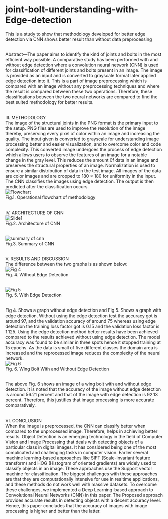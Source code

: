 # joint-bolt-understanding-with-Edge-detection
This is a study to show that methodology developed for better edge detection via CNN shows better result than without data preprocessing

<br />Abstract—The paper aims to identify the kind of joints and 
bolts in the most efficient way possible. A comparative study has 
been performed with and without edge detection where a 
convolution neural network (CNN) is used for classification of 
different joints and bolts present in an image. The image is 
provided as an input and is converted to grayscale format later 
applied edge detection into it. This is a part of image preprocessing which is compared with an image without any preprocessing techniques and where the result is compared between 
these two operations. Therefore, these classifications between 
the two neural networks are compared to find the best suited 
methodology for better results.

<br />III. METHODOLOGY
<br />The image of the structural joints in the PNG format is the 
primary input to the setup. PNG files are used to improve the 
resolution of the image thereby, preserving every pixel of 
color within an image and increasing the quality. The input 
given is converted to grayscale for understanding image 
processing better and easier visualization, and to overcome 
color and code complexity. This converted image undergoes 
the process of edge detection which allows users to observe 
the features of an image for a notable change in the gray level. 
This reduces the amount 0f data in an image and preserves 
the structural properties of an image. Normalization is used 
to ensure a similar distribution of data in the test image. All 
images of the data are color images and are cropped to 180 ×
180 for uniformity in the input. The CNN classifies the 
images using edge detection. The output is then predicted
after the classification occurs. 
<br />![Flowchart](https://user-images.githubusercontent.com/115657319/197710059-23ba2659-06a2-4acb-863e-79b11b4f7aee.png)
<br />Fig.1. Operational flowchart of methodology

<br />IV. ARCHITECTURE OF CNN
<br />![Slide1](https://user-images.githubusercontent.com/115657319/197709059-fed1cda0-4cbb-4204-a59c-755d613e6958.JPG)
<br />Fig.2. Architecture of CNN

<br />![summary of cnn](https://user-images.githubusercontent.com/115657319/197709587-c6c6301b-d5df-4acd-b4bc-21d85b4bfecc.jpg)
<br />Fig.3. Summary of CNN

<br />V. RESULTS AND DISCUSSION
<br />The difference between the two graphs is as shown below:
<br />![Fig 4](https://user-images.githubusercontent.com/115657319/197744009-2f351a22-27ac-448e-9827-4674532ddbb4.png)
<br />Fig. 4. Without Edge Detection

<br />![Fig 5](https://user-images.githubusercontent.com/115657319/197744143-4c51db23-afd3-42dd-887b-8e07a144e75f.png)
<br />Fig. 5. With Edge Detection

<br />Fig 4. Shows a graph without edge detection and Fig 5.
Shows a graph with edge detection. Without using the edge
detection test the accuracy got is around 97, and the
validation accuracy of around 75 whereas using edge
detection the training loss factor got is 0.15 and the validation
loss factor is 1.125. Using the edge detection method better
results have been achieved compared to the results achieved
without using edge detection. The model accuracy was found
to be similar in three spots hence it stopped training at 15
epochs. As the data is small of five different classes the
domain area is increased and the reprocessed image reduces
the complexity of the neural network.
<br />![Fig 6](https://user-images.githubusercontent.com/115657319/197745418-d28b52b5-e0d0-4eea-8b29-c0fbb6f615d0.png)
<br />Fig. 6. Wing Bolt With and Without Edge Detection

<br />The above Fig. 6 shows an image of a wing bolt with and
without edge detection. It is noted that the accuracy of the
image without edge detection is around 56.21 percent and that
of the image with edge detection is 92.13 percent. Therefore,
this justifies that image processing is more accurate
comparatively.

<br />VI. CONCLUSION
<br />When the image is preprocessed, the CNN can classify better
when compared to the unprocessed image. Therefore, helps
in achieving better results. Object Detection is an emerging
technology in the field of Computer Vision and Image
Processing that deals with detecting objects of a particular
class in digital images. It has considered being one of the
most complicated and challenging tasks in computer vision.
Earlier several machine learning-based approaches like SIFT
(Scale-invariant feature transform) and HOG (Histogram of
oriented gradients) are widely used to classify objects in an
image. These approaches use the Support vector machine for
classification. The biggest challenges with these approaches
are that they are computationally intensive for use in realtime applications, and these methods do not work well with
massive datasets. To overcome these challenges, we
implemented a Deep Learning-based approach to
Convolutional Neural Networks (CNN) in this paper. The
Proposed approach provides accurate results in detecting
objects with a decent accuracy level. Hence, this paper
concludes that the accuracy of images with image processing
is higher and better than the latter.

